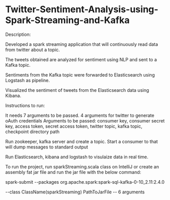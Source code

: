# Twitter-Sentiment-Analysis-using-Spark-Streaming-and-Kafka

Description:

Developed a spark streaming application that will continuously read data from twitter about a topic.

The tweets obtained are analyzed for sentiment using NLP and sent to a Kafka topic.

Sentiments from the Kafka topic were forwarded to Elasticsearch using Logstash as pipeline.

Visualized the sentiment of tweets from the Elasticsearch data using Kibana.


Instructions to run:

It needs 7 arguments to be passed. 4 arguments for twitter to generate oAuth credentials
Arguments to be passed: consumer key, consumer secret key, access token, secret access token, 
twitter topic, kafka topic, checkpoint directory path

Run zookeeper, kafka server and create a topic.
Start a consumer to that will dump messages to standard output

Run Elasticsearch, kibana and logstash to visulaize data in real time.

To run the project, run sparkStreaming.scala class on IntelliJ or create an assembly fat jar file and run the jar file with the below command:

spark-submit --packages org.apache.spark:spark-sql-kafka-0-10_2.11:2.4.0

--class ClassName(sparkStreaming) PathToJarFile -- 6 arguments
